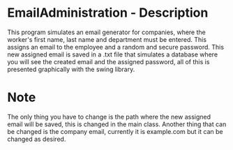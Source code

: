 # EmailAdministration - Description

This program simulates an email generator for companies, where the worker's first name, last name and department must be entered. 
This assigns an email to the employee and a random and secure password. This new assigned email is saved in a .txt file that simulates a database where you will see the created email and the assigned password, 
all of this is presented graphically with the swing library.


# Note

The only thing you have to change is the path where the new assigned email will be saved, this is changed in the main class.
Another thing that can be changed is the company email, currently it is example.com but it can be changed as desired.
